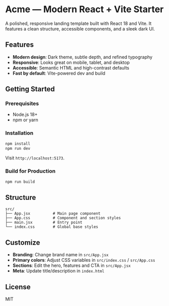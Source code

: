 # Acme — Modern React + Vite Starter

A polished, responsive landing template built with React 18 and Vite. It features a clean structure, accessible components, and a sleek dark UI.

## Features

- **Modern design**: Dark theme, subtle depth, and refined typography
- **Responsive**: Looks great on mobile, tablet, and desktop
- **Accessible**: Semantic HTML and high-contrast defaults
- **Fast by default**: Vite-powered dev and build

## Getting Started

### Prerequisites
- Node.js 18+
- npm or yarn

### Installation
```bash
npm install
npm run dev
```
Visit `http://localhost:5173`.

### Build for Production
```bash
npm run build
```

## Structure
```
src/
├── App.jsx          # Main page component
├── App.css          # Component and section styles
├── main.jsx         # Entry point
└── index.css        # Global base styles
```

## Customize
- **Branding**: Change brand name in `src/App.jsx`
- **Primary colors**: Adjust CSS variables in `src/index.css` / `src/App.css`
- **Sections**: Edit the hero, features and CTA in `src/App.jsx`
- **Meta**: Update title/description in `index.html`

## License
MIT
